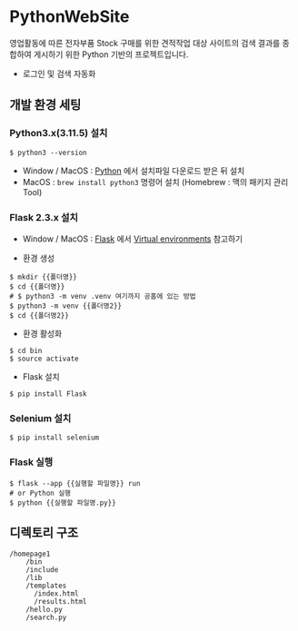 # PythonWebSite

영업활동에 따른 전자부품 Stock 구매를 위한 견적작업 대상 사이트의 검색 결과를 종합하여 게시하기 위한 Python 기반의 프로젝트입니다.
- 로그인 및 검색 자동화

## 개발 환경 세팅

### Python3.x(3.11.5) 설치
```shell
$ python3 --version
```

- Window / MacOS : [Python](https://www.python.org/) 에서 설치파일 다운로드 받은 뒤 설치
- MacOS : ```brew install python3``` 명령어 설치 (Homebrew : 맥의 패키지 관리 Tool)

### Flask 2.3.x 설치

- Window / MacOS : [Flask](https://flask.palletsprojects.com) 에서 [Virtual environments](https://flask.palletsprojects.com/en/2.3.x/installation/#virtual-environments) 참고하기

- 환경 생성
```shell
$ mkdir {{폴더명}}
$ cd {{폴더명}}
# $ python3 -m venv .venv 여기까지 공홈에 있는 방법
$ python3 -m venv {{폴더명2}}
$ cd {{폴더명2}}
```
- 환경 활성화
```shell
$ cd bin
$ source activate
```
- Flask 설치
```shell
$ pip install Flask  
```

### Selenium 설치
```shell
$ pip install selenium  
```

### Flask 실행
```shell
$ flask --app {{실행할 파일명}} run
# or Python 실행
$ python {{실행할 파일명.py}}
```

## 디렉토리 구조

```shell
/homepage1
    /bin
    /include
    /lib
    /templates
      /index.html
      /results.html
    /hello.py
    /search.py
```
